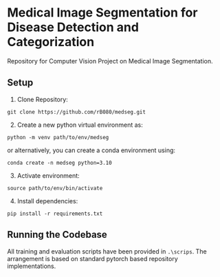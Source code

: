 # Medical Image Segmentation for Disease Detection and Categorization
Repository for Computer Vision Project on Medical Image Segmentation.

## Setup

1. Clone Repository:
```
git clone https://github.com/rB080/medseg.git
```

2. Create a new python virtual environment as: 
```
python -m venv path/to/env/medseg
```

or alternatively, you can create a conda environment using:

```
conda create -n medseg python=3.10
```

3. Activate environment:
```
source path/to/env/bin/activate
```

4. Install dependencies:
```
pip install -r requirements.txt
```

## Running the Codebase

All training and evaluation scripts have been provided in ```.\scrips```. The arrangement is based on standard pytorch based repository implementations.